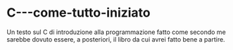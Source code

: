 # C---come-tutto-iniziato
Un testo sul C di introduzione alla programmazione fatto come secondo me sarebbe dovuto essere, a posteriori, il libro da cui avrei fatto bene a partire.
